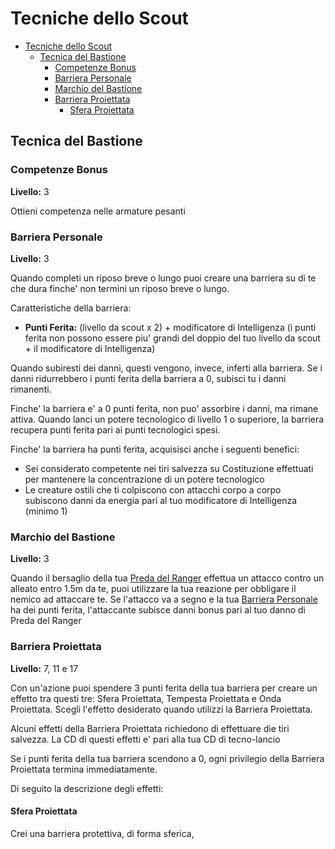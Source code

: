 # Tecniche dello Scout

- [Tecniche dello Scout](#tecniche-dello-scout)
  - [Tecnica del Bastione](#tecnica-del-bastione)
    - [Competenze Bonus](#competenze-bonus)
    - [Barriera Personale](#barriera-personale)
    - [Marchio del Bastione](#marchio-del-bastione)
    - [Barriera Proiettata](#barriera-proiettata)
      - [Sfera Proiettata](#sfera-proiettata)

## Tecnica del Bastione
### Competenze Bonus
**Livello:** 3

Ottieni competenza nelle armature pesanti

### Barriera Personale
**Livello:** 3

Quando completi un riposo breve o lungo puoi creare una barriera su di te che dura finche' non termini un riposo breve o lungo.

Caratteristiche della barriera:
- **Punti Ferita:** (livello da scout x 2) + modificatore di Intelligenza (i punti ferita non possono essere piu' grandi del doppio del tuo livello da scout + il modificatore di Intelligenza)

Quando subiresti dei danni, questi vengono, invece, inferti alla barriera. Se i danni ridurrebbero i punti ferita della barriera a 0, subisci tu i danni rimanenti.

Finche' la barriera e' a 0 punti ferita, non puo' assorbire i danni, ma rimane attiva. Quando lanci un potere tecnologico di livello 1 o superiore, la barriera recupera punti ferita pari ai punti tecnologici spesi.

Finche' la barriera ha punti ferita, acquisisci anche i seguenti benefici:
- Sei considerato competente nei tiri salvezza su Costituzione effettuati per mantenere la concentrazione di un potere tecnologico
- Le creature ostili che ti colpiscono con attacchi corpo a corpo subiscono danni da energia pari al tuo modificatore di Intelligenza (minimo 1)

### Marchio del Bastione
**Livello:** 3

Quando il bersaglio della tua [Preda del Ranger](./Scout.md#preda-del-ranger) effettua un attacco contro un alleato entro 1.5m da te, puoi utilizzare la tua reazione per obbligare il nemico ad attaccare te. Se l'attacco va a segno e la tua [Barriera Personale](#barriera-personale) ha dei punti ferita, l'attaccante subisce danni bonus pari al tuo danno di Preda del Ranger

### Barriera Proiettata
**Livello:** 7, 11 e 17

Con un'azione puoi spendere 3 punti ferita della tua barriera per creare un effetto tra questi tre: Sfera Proiettata, Tempesta Proiettata e Onda Proiettata. Scegli l'effetto desiderato quando utilizzi la Barriera Proiettata.

Alcuni effetti della Barriera Proiettata richiedono di effettuare die tiri salvezza. La CD di questi effetti e' pari alla tua CD di tecno-lancio

Se i punti ferita della tua barriera scendono a 0, ogni privilegio della Barriera Proiettata termina immediatamente.

Di seguito la descrizione degli effetti:

#### Sfera Proiettata
Crei una barriera protettiva, di forma sferica, 